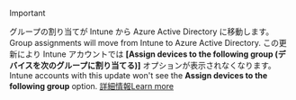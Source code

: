>[!Important]
><span data-ttu-id="f1c3f-101">グループの割り当てが Intune から Azure Active Directory に移動します。</span><span class="sxs-lookup"><span data-stu-id="f1c3f-101">Group assignments will move from Intune to Azure Active Directory.</span></span> <span data-ttu-id="f1c3f-102">この更新により Intune アカウントでは **[Assign devices to the following group (デバイスを次のグループに割り当てる)]** オプションが表示されなくなります。</span><span class="sxs-lookup"><span data-stu-id="f1c3f-102">Intune accounts with this update won't see the **Assign devices to the following group** option.</span></span> [<span data-ttu-id="f1c3f-103">詳細情報</span><span class="sxs-lookup"><span data-stu-id="f1c3f-103">Learn more</span></span>](/intune-classic/deploy-use/ios-device-enrollment-program-in-microsoft-intune#changes-to-intune-group-assignments)
